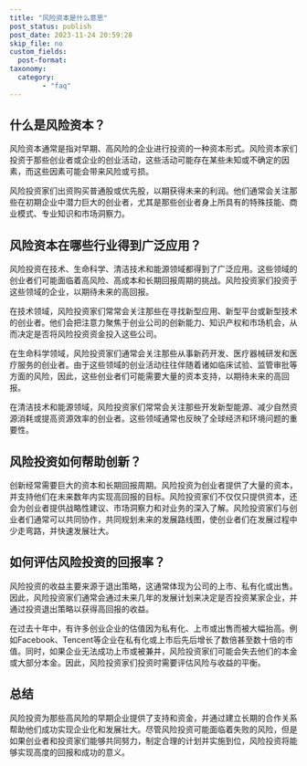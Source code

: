 ```yaml
---
title: "风险资本是什么意思"
post_status: publish
post_date: 2023-11-24 20:59:28
skip_file: no
custom_fields: 
  post-format: 
taxonomy:
  category:
        - "faq"
---
```


## 什么是风险资本？

风险资本通常是指对早期、高风险的企业进行投资的一种资本形式。风险资本家们投资于那些创业者或企业的创业活动，这些活动可能存在某些未知或不确定的因素，而这些因素可能会带来风险或亏损。

风险投资家们出资购买普通股或优先股，以期获得未来的利润。他们通常会关注那些在初期企业中潜力巨大的创业者，尤其是那些创业者身上所具有的特殊技能、商业模式、专业知识和市场洞察力。

## 风险资本在哪些行业得到广泛应用？

风险投资在技术、生命科学、清洁技术和能源领域都得到了广泛应用。这些领域的创业者们可能面临着高风险、高成本和长期回报周期的挑战。风险投资家们投资于这些领域的企业，以期待未来的高回报。

在技术领域，风险投资家们常常会关注那些在寻找新型应用、新型平台或新型技术的创业者。他们会把注意力聚焦于创业公司的创新能力、知识产权和市场机会，从而决定是否将风险投资资金投入这些公司。

在生命科学领域，风险投资家们通常会关注那些从事新药开发、医疗器械研发和医疗服务的创业者。由于这些领域的创业活动往往伴随着诸如临床试验、监管审批等方面的风险，因此，这些创业者们可能需要大量的资本支持，以期待未来的高回报。

在清洁技术和能源领域，风险投资家们常常会关注那些开发新型能源、减少自然资源消耗或提高资源效率的创业者。这些领域通常也反映了全球经济和环境问题的重要性。

## 风险投资如何帮助创新？

创新经常需要巨大的资本和长期回报周期。风险投资为创业者提供了大量的资本，并支持他们在未来数年内实现高回报的目标。风险投资家们不仅仅只提供资本，还会为创业者提供战略性建议、市场洞察力和对业务的深入了解。风险投资家们与创业者们通常可以共同协作，共同规划未来的发展路线图，使创业者们在发展过程中少走弯路，并快速发展壮大。

## 如何评估风险投资的回报率？

风险投资的收益主要来源于退出策略，这通常体现为公司的上市、私有化或出售。因此，风险投资家们通常会通过未来几年的发展计划来决定是否投资某家企业，并通过投资退出策略以获得高回报的收益。

在过去十年中，有许多创业企业的估值因为私有化、上市或出售而被大幅抬高。例如Facebook、Tencent等企业在私有化或上市后先后增长了数倍甚至数十倍的市值。同时，如果企业无法成功上市或被兼并，风险投资家们可能会失去他们的本金或大部分本金。因此，风险投资家们投资时需要评估风险与收益的平衡。

## 总结

风险投资为那些高风险的早期企业提供了支持和资金，并通过建立长期的合作关系帮助他们成功实现企业化和发展壮大。尽管风险投资可能面临着失败的风险，但是如果创业者和投资家们能够共同努力，制定合理的计划并实施到位，风险投资将能够实现高度的回报和成功的意义。
